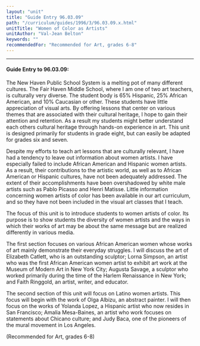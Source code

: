```yaml
---
layout: "unit"
title: "Guide Entry 96.03.09"
path: "/curriculum/guides/1996/3/96.03.09.x.html"
unitTitle: "Women of Color as Artists"
unitAuthor: "Val-Jean Belton"
keywords: ""
recommendedFor: "Recommended for Art, grades 6-8"
---
```

<body>
<hr/>
 <h4>
  Guide Entry to 96.03.09:
 </h4>
 The New Haven Public School System is a melting pot of many different cultures. The Fair Haven Middle School, where I am one of two art teachers, is culturally very diverse. The student body is 65% Hispanic, 25% African American, and 10% Caucasian or other. These students have little appreciation of visual arts. By offering lessons that center on various themes that are associated with their cultural heritage, I hope to gain their attention and retention. As a result my students might better understand each others cultural heritage through hands-on experience in art. This unit is designed primarily for students in grade eight, but can easily be adapted for grades six and seven.
 <p>
  Despite my efforts to teach art lessons that are culturally relevant, I have had a tendency to leave out information about women artists. I have especially failed to include African American and Hispanic women artists. As a result, their contributions to the artistic world, as well as to African American or Hispanic cultures, have not been adequately addressed. The extent of their accomplishments have been overshadowed by white male artists such as Pablo Picasso and Henri Matisse. Little information concerning women artists of color has been available in our art curriculum, and so they have not been included in the visual art classes that I teach.
 </p>
 <p>
  The focus of this unit is to introduce students to women artists of color. Its purpose is to show students the diversity of women artists and the ways in which their works of art may be about the same message but are realized differently in various media.
 </p>
 <p>
  The first section focuses on various African American women whose works of art mainly demonstrate their everyday struggles. I will discuss the art of Elizabeth Catlett, who is an outstanding sculptor; Lorna Simpson, an artist who was the first African American women artist to exhibit art work at the Museum of Modern Art in New York City; Augusta Savage, a sculptor who worked primarily during the time of the Harlem Renaissance in New York; and Faith Ringgold, an artist, writer, and educator.
 </p>
 <p>
  The second section of this unit will focus on Latino women artists. This focus will begin with the work of Olga Albizu, an abstract painter. I will then focus on the works of Yolanda Lopez, a Hispanic artist who now resides in San Francisco; Amalia Mesa-Baines, an artist who work focuses on statements about Chicano culture; and Judy Baca, one of the pioneers of the mural movement in Los Angeles.
 </p>
 <p>
  (Recommended for Art, grades 6-8)
 </p>

</body>
